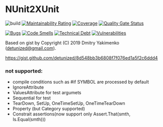 # NUnit2XUnit 

![build](https://github.com/ku3mich/NUnit2XUnit/workflows/build/badge.svg)
[![Maintainability Rating](https://sonarcloud.io/api/project_badges/measure?project=ku3mich_NUnit2XUnit&metric=sqale_rating)](https://sonarcloud.io/dashboard?id=ku3mich_NUnit2XUnit)
[![Coverage](https://sonarcloud.io/api/project_badges/measure?project=ku3mich_NUnit2XUnit&metric=coverage)](https://sonarcloud.io/dashboard?id=ku3mich_NUnit2XUnit)
[![Quality Gate Status](https://sonarcloud.io/api/project_badges/measure?project=ku3mich_NUnit2XUnit&metric=alert_status)](https://sonarcloud.io/dashboard?id=ku3mich_NUnit2XUnit)

[![Bugs](https://sonarcloud.io/api/project_badges/measure?project=ku3mich_NUnit2XUnit&metric=bugs)](https://sonarcloud.io/dashboard?id=ku3mich_NUnit2XUnit)
[![Code Smells](https://sonarcloud.io/api/project_badges/measure?project=ku3mich_NUnit2XUnit&metric=code_smells)](https://sonarcloud.io/dashboard?id=ku3mich_NUnit2XUnit)
[![Technical Debt](https://sonarcloud.io/api/project_badges/measure?project=ku3mich_NUnit2XUnit&metric=sqale_index)](https://sonarcloud.io/dashboard?id=ku3mich_NUnit2XUnit)
[![Vulnerabilities](https://sonarcloud.io/api/project_badges/measure?project=ku3mich_NUnit2XUnit&metric=vulnerabilities)](https://sonarcloud.io/dashboard?id=ku3mich_NUnit2XUnit)

Based on gist by Copyright (C) 2019 Dmitry Yakimenko (detunized@gmail.com).

https://gist.github.com/detunized/8d548bb3b6808f7f076ed1a5f2c6ddd4

### not supported:

- compile conditions such as #if SYMBOL are processed by default
- IgnoreAttribute
- ValuesAttribute for test argumets
- Sequential for test
- TearDown, SetUp, OneTimeSetUp, OneTimeTearDown
- Property (but Category supported)
- Constrait assertions(now support only Assert.That(smth, Is.Equal(smth)))

